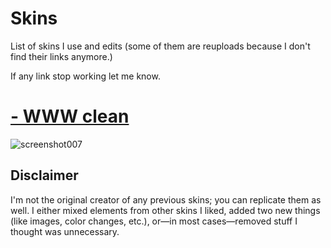 # Skins
List of skins I use and edits (some of them are reuploads because I don't find their links anymore.)

If any link stop working let me know.

# [-  WWW clean](https://www.dropbox.com/scl/fi/dquyxv32f9fj7v2yg5aqa/WWW-clean.osk?rlkey=v7pgvcr7ydjm3cswxp1mcef04&st=i39ica7y&dl=1)
 ![screenshot007](https://github.com/user-attachments/assets/d848b54d-787f-4be6-b4ea-106197a8bd82)

## Disclaimer
I'm not the original creator of any previous skins; you can replicate them as well. I either mixed elements from other skins I liked, added two new things (like images, color changes, etc.), or—in most cases—removed stuff I thought was unnecessary.
 
